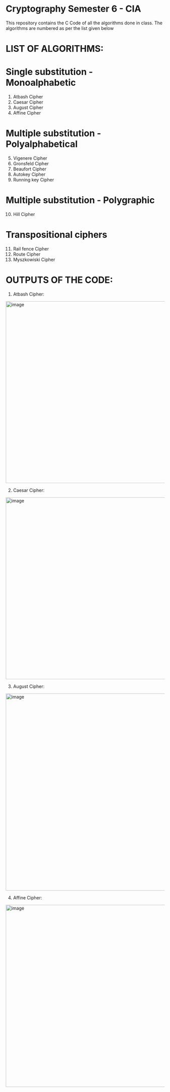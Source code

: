 # Cryptography Semester 6 - CIA
This repository contains the C Code of all the algorithms done in class. The algorithms are numbered as per the list given below

# LIST OF ALGORITHMS:
# Single substitution - Monoalphabetic
1) Atbash Cipher
2) Caesar Cipher
3) August Cipher
4) Affine Cipher
# Multiple substitution -  Polyalphabetical
5) Vigenere Cipher
6) Gronsfeld Cipher
7) Beaufort Cipher
8) Autokey Cipher
9) Running key Cipher
# Multiple substitution -  Polygraphic
10) Hill Cipher
# Transpositional ciphers
11) Rail fence Cipher
12) Route Cipher
13) Myszkowiski Cipher

# OUTPUTS OF THE CODE:

1) Atbash Cipher:
<img width="574" alt="image" src="https://github.com/user-attachments/assets/13776f6d-f285-4bbf-b996-d8b55c53c56c" />


2) Caesar Cipher:
<img width="574" alt="image" src="https://github.com/user-attachments/assets/2a04c876-318b-4b31-a830-b31e75f4802e" />


3) August Cipher:
<img width="622" alt="image" src="https://github.com/user-attachments/assets/4ce9bae3-45e5-4823-a9dd-8a3b4e4b9a12" />


4) Affine Cipher:
<img width="575" alt="image" src="https://github.com/user-attachments/assets/81f03412-dfaa-45fa-af88-f4ba704828a9" />



